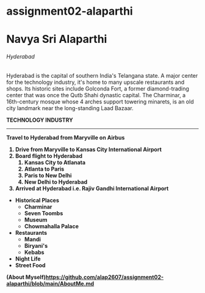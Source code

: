 # assignment02-alaparthi

# Navya Sri Alaparthi

###### Hyderabad

Hyderabad is the capital of southern India's Telangana state. A major center for the technology industry, it's home to many upscale restaurants and shops. Its historic sites include Golconda Fort, a former diamond-trading center that was once the Qutb Shahi dynastic capital. The Charminar, a 16th-century mosque whose 4 arches support towering minarets, is an old city landmark near the long-standing Laad Bazaar. 

<b> TECHNOLOGY INDUSTRY 

---

Travel to Hyderabad from Maryville on Airbus
1. Drive from Maryville to Kansas City International Airport
2. Board flight to Hyderabad
    1. Kansas City to Atlanata
    2. Atlanta to Paris
    3. Paris to New Delhi
    4. New Delhi to Hyderabad
3. Arrived at Hyderabad i.e. Rajiv Gandhi International Airport

* Historical Places
    * Charminar
    * Seven Toombs
    * Museum
    * Chowmahalla Palace
* Restaurants
    * Mandi  
    * Biryani's
    * Kebabs
* Night Life
* Street Food

(About Myself)<https://github.com/alap2607/assignment02-alaparthi/blob/main/AboutMe.md>


